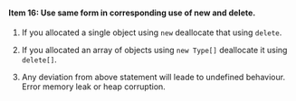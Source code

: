 #### Item 16: Use same form in corresponding use of new and delete.

1. If you allocated a single object using `new` deallocate that using `delete`.

2. If you allocated an array of objects using `new Type[]` deallocate it using `delete[]`.

3. Any deviation from above statement will leade to undefined behaviour. Error memory leak or heap corruption.